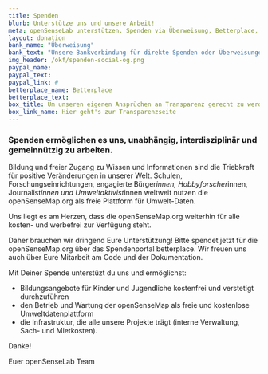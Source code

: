```yaml
---
title: Spenden
blurb: Unterstütze uns und unsere Arbeit!
meta: openSenseLab unterstützen. Spenden via Überweisung, Betterplace, Paypal
layout: donation
bank_name: "Überweisung"
bank_text: "Unsere Bankverbindung für direkte Spenden oder Überweisungen und Daueraufträge ist:"
img_header: /okf/spenden-social-og.png
paypal_name:
paypal_text:
paypal_link: #
betterplace_name: Betterplace
betterplace_text:
box_title: Um unseren eigenen Ansprüchen an Transparenz gerecht zu werden, haben wir die wichtigsten Transparenzinfos zusammengetragen
box_link_name: Hier geht's zur Transparenzseite
---
```


### Spenden ermöglichen es uns, unabhängig, interdisziplinär und gemeinnützig zu arbeiten.

Bildung und freier Zugang zu Wissen und Informationen sind die Triebkraft für positive Veränderungen in unserer Welt. Schulen, Forschungseinrichtungen, engagierte Bürger*innen, Hobbyforscher*innen, Journalist*innen und Umweltaktivist*innen weltweit nutzen die openSenseMap.org als freie Plattform für Umwelt-Daten.

Uns liegt es am Herzen, dass die openSenseMap.org weiterhin für alle kosten- und werbefrei zur Verfügung steht.

Daher brauchen wir dringend Eure Unterstützung!
Bitte spendet jetzt für die openSenseMap.org über das Spendenportal betterplace.
Wir freuen uns auch über Eure Mitarbeit am Code und der Dokumentation.

Mit Deiner Spende unterstüzt du uns und ermöglichst:

* Bildungsangebote für Kinder und Jugendliche kostenfrei und verstetigt durchzuführen
* den Betrieb und Wartung der openSenseMap als freie und kostenlose Umweltdatenplattform
* die Infrastruktur, die alle unsere Projekte trägt (interne Verwaltung, Sach- und Mietkosten).

Danke!

Euer openSenseLab Team
